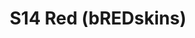 ---
title: S14 Red (bREDskins)
permalink: "/teams/s14-red"
teamslug: s14-red
members:
- Matt Gillette - Captain
- Jon Shymoniak - QB
- BB
- Daniel Lucero
- Demetrian Cook
- Jayme Fuglestien
- Larry Womack
- Matt Sauer
- Mike Moerschbaecher
- Pedro Suarez
- Sam
- Sean Stern
- ''
teamid: 5103
name: S14 Red
color: bREDskins
division: ''
---